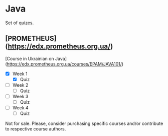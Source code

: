 # Java
Set of quizes.

## [PROMETHEUS] (https://edx.prometheus.org.ua/)
[Course in Ukrainian on Java] (https://edx.prometheus.org.ua/courses/EPAM/JAVA101/)

- [x] Week 1
  - [x] Quiz
- [ ] Week 2
  - [ ] Quiz
- [ ] Week 3
  - [ ] Quiz
- [ ] Week 4
  - [ ] Quiz

Not for sale. Please, consider purchasing specific courses and/or contribute to respective course authors.
